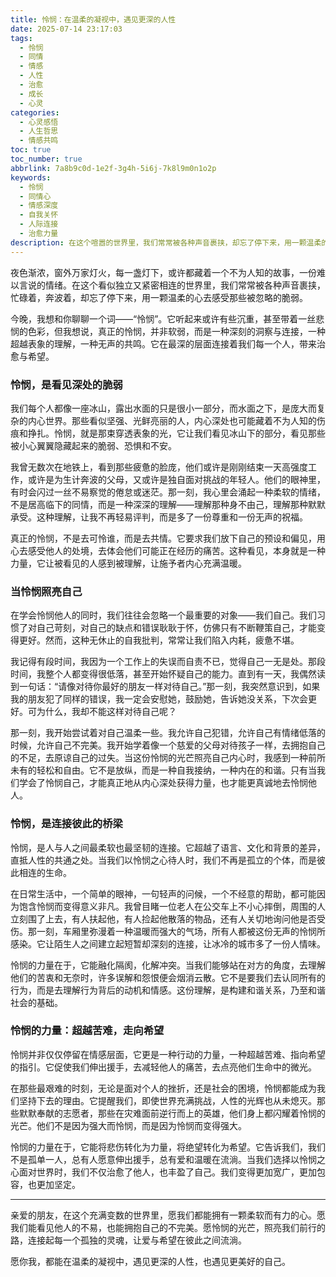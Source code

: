 ```yaml
---
title: 怜悯：在温柔的凝视中，遇见更深的人性
date: 2025-07-14 23:17:03
tags:
  - 怜悯
  - 同情
  - 情感
  - 人性
  - 治愈
  - 成长
  - 心灵
categories:
  - 心灵感悟
  - 人生哲思
  - 情感共鸣
toc: true
toc_number: true
abbrlink: 7a8b9c0d-1e2f-3g4h-5i6j-7k8l9m0n1o2p
keywords:
  - 怜悯
  - 同情心
  - 情感深度
  - 自我关怀
  - 人际连接
  - 治愈力量
description: 在这个喧嚣的世界里，我们常常被各种声音裹挟，却忘了停下来，用一颗温柔的心去感受那些被忽略的脆弱。怜悯，并非软弱，而是一种深刻的洞察与连接。它让我们看见他人的不易，也让我们学会拥抱自己的不完美。这是一种超越表象的理解，一种无声的共鸣，它在最深的层面连接着我们每一个人，带来治愈与希望。
---
```


夜色渐浓，窗外万家灯火，每一盏灯下，或许都藏着一个不为人知的故事，一份难以言说的情绪。在这个看似独立又紧密相连的世界里，我们常常被各种声音裹挟，忙碌着，奔波着，却忘了停下来，用一颗温柔的心去感受那些被忽略的脆弱。

今晚，我想和你聊聊一个词——“怜悯”。它听起来或许有些沉重，甚至带着一丝悲悯的色彩，但我想说，真正的怜悯，并非软弱，而是一种深刻的洞察与连接，一种超越表象的理解，一种无声的共鸣。它在最深的层面连接着我们每一个人，带来治愈与希望。

### 怜悯，是看见深处的脆弱

我们每个人都像一座冰山，露出水面的只是很小一部分，而水面之下，是庞大而复杂的内心世界。那些看似坚强、光鲜亮丽的人，内心深处也可能藏着不为人知的伤痕和挣扎。怜悯，就是那束穿透表象的光，它让我们看见冰山下的部分，看见那些被小心翼翼隐藏起来的脆弱、恐惧和不安。

我曾无数次在地铁上，看到那些疲惫的脸庞，他们或许是刚刚结束一天高强度工作，或许是为生计奔波的父母，又或许是独自面对挑战的年轻人。他们的眼神里，有时会闪过一丝不易察觉的倦怠或迷茫。那一刻，我心里会涌起一种柔软的情绪，不是居高临下的同情，而是一种深深的理解——理解那种身不由己，理解那种默默承受。这种理解，让我不再轻易评判，而是多了一份尊重和一份无声的祝福。

真正的怜悯，不是去可怜谁，而是去共情。它要求我们放下自己的预设和偏见，用心去感受他人的处境，去体会他们可能正在经历的痛苦。这种看见，本身就是一种力量，它让被看见的人感到被理解，让施予者内心充满温暖。

### 当怜悯照亮自己

在学会怜悯他人的同时，我们往往会忽略一个最重要的对象——我们自己。我们习惯了对自己苛刻，对自己的缺点和错误耿耿于怀，仿佛只有不断鞭策自己，才能变得更好。然而，这种无休止的自我批判，常常让我们陷入内耗，疲惫不堪。

我记得有段时间，我因为一个工作上的失误而自责不已，觉得自己一无是处。那段时间，我整个人都变得很低落，甚至开始怀疑自己的能力。直到有一天，我偶然读到一句话：“请像对待你最好的朋友一样对待自己。”那一刻，我突然意识到，如果我的朋友犯了同样的错误，我一定会安慰她，鼓励她，告诉她没关系，下次会更好。可为什么，我却不能这样对待自己呢？

那一刻，我开始尝试着对自己温柔一些。我允许自己犯错，允许自己有情绪低落的时候，允许自己不完美。我开始学着像一个慈爱的父母对待孩子一样，去拥抱自己的不足，去原谅自己的过失。当这份怜悯的光芒照亮自己内心时，我感到一种前所未有的轻松和自由。它不是放纵，而是一种自我接纳，一种内在的和谐。只有当我们学会了怜悯自己，才能真正地从内心深处获得力量，也才能更真诚地去怜悯他人。

### 怜悯，是连接彼此的桥梁

怜悯，是人与人之间最柔软也最坚韧的连接。它超越了语言、文化和背景的差异，直抵人性的共通之处。当我们以怜悯之心待人时，我们不再是孤立的个体，而是彼此相连的生命。

在日常生活中，一个简单的眼神，一句轻声的问候，一个不经意的帮助，都可能因为饱含怜悯而变得意义非凡。我曾目睹一位老人在公交车上不小心摔倒，周围的人立刻围了上去，有人扶起他，有人捡起他散落的物品，还有人关切地询问他是否受伤。那一刻，车厢里弥漫着一种温暖而强大的气场，所有人都被这份无声的怜悯所感染。它让陌生人之间建立起短暂却深刻的连接，让冰冷的城市多了一份人情味。

怜悯的力量在于，它能融化隔阂，化解冲突。当我们能够站在对方的角度，去理解他们的苦衷和无奈时，许多误解和怨恨便会烟消云散。它不是要我们去认同所有的行为，而是去理解行为背后的动机和情感。这份理解，是构建和谐关系，乃至和谐社会的基础。

### 怜悯的力量：超越苦难，走向希望

怜悯并非仅仅停留在情感层面，它更是一种行动的力量，一种超越苦难、指向希望的指引。它促使我们伸出援手，去减轻他人的痛苦，去点亮他们生命中的微光。

在那些最艰难的时刻，无论是面对个人的挫折，还是社会的困境，怜悯都能成为我们坚持下去的理由。它提醒我们，即使世界充满挑战，人性的光辉也从未熄灭。那些默默奉献的志愿者，那些在灾难面前逆行而上的英雄，他们身上都闪耀着怜悯的光芒。他们不是因为强大而怜悯，而是因为怜悯而变得强大。

怜悯的力量在于，它能将悲伤转化为力量，将绝望转化为希望。它告诉我们，我们不是孤单一人，总有人愿意伸出援手，总有爱和温暖在流淌。当我们选择以怜悯之心面对世界时，我们不仅治愈了他人，也丰盈了自己。我们变得更加宽广，更加包容，也更加坚定。

---

亲爱的朋友，在这个充满变数的世界里，愿我们都能拥有一颗柔软而有力的心。愿我们能看见他人的不易，也能拥抱自己的不完美。愿怜悯的光芒，照亮我们前行的路，连接起每一个孤独的灵魂，让爱与希望在彼此之间流淌。

愿你我，都能在温柔的凝视中，遇见更深的人性，也遇见更美好的自己。